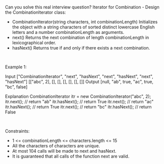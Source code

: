 Can you solve this real interview question? Iterator for Combination - Design the CombinationIterator class:

 * CombinationIterator(string characters, int combinationLength) Initializes the object with a string characters of sorted distinct lowercase English letters and a number combinationLength as arguments.
 * next() Returns the next combination of length combinationLength in lexicographical order.
 * hasNext() Returns true if and only if there exists a next combination.

 

Example 1:


Input
["CombinationIterator", "next", "hasNext", "next", "hasNext", "next", "hasNext"]
[["abc", 2], [], [], [], [], [], []]
Output
[null, "ab", true, "ac", true, "bc", false]

Explanation
CombinationIterator itr = new CombinationIterator("abc", 2);
itr.next();    // return "ab"
itr.hasNext(); // return True
itr.next();    // return "ac"
itr.hasNext(); // return True
itr.next();    // return "bc"
itr.hasNext(); // return False


 

Constraints:

 * 1 <= combinationLength <= characters.length <= 15
 * All the characters of characters are unique.
 * At most 104 calls will be made to next and hasNext.
 * It is guaranteed that all calls of the function next are valid.